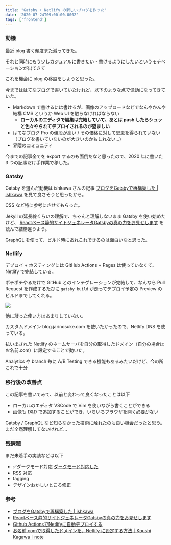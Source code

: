 ```yaml
---
title: "Gatsby + Netlify の新しいブログを作った"
date: '2020-07-24T09:00:00.000Z'
tags: ['frontend']
---
```


### 動機

最近 blog 書く頻度また減ってきた。

それと同時にもう少しカジュアルに書きたい・書けるようにしたいというモチベーションが出てきて

これを機会に blog の移設をしようと思った。

今までは[はてなブログ](https://jarinosuke.hatenablog.com)で書いていたけれど、以下のような点で億劫になってきていた。

- Markdown で書けるには書けるが、画像のアップロードなどでなんやかんや結構 CMS というか Web UI を触らなければならない
  - **ローカルのエディタで編集は完結していて、あとは push したらシュッと色々やられてデプロイされるのが望ましい**
- はてなブログ Pro の値段が高い / その価格に対して恩恵を得られていない（ブログを書いていないのが大きいのかもしれない…）
- 界隈のコミュニティ

今までの記事全てを export するのも面倒だなと思ったので、2020 年に書いた 3 つの記事だけ手作業で移した。

### Gatsby

Gatsby を選んだ動機は ishkawa さんの記事 [ブログをGatsbyで再構築した | ishkawa](https://ishkawa.org/1584277737/) を見て良さそうと思ったから。

CSS など特に参考にさせてもらった。

Jekyll の延長線くらいの理解で、ちゃんと理解しないまま Gatsby を使い始めたけど、 [Reactベース静的サイトジェネレータGatsbyの真の力をお見せします](https://qiita.com/uehaj/items/1b7f0a86596353587466) を読んで結構違うよう。

GraphQL を使って、ビルド時にあれこれできるのは面白いなと思った。

### Netlify

デプロイ + ホスティングには GitHub Actions + Pages は使っていなくて、 Netlify で完結している。

ポチポチやるだけで GitHub とのインテグレーションが完結して、なんなら Pull Request を作成するたびに `gatsby build` が走ってデプロイ予定の Preview のビルドまでしてくれる。

![](/assets/blog/start-new-blog/netlify-ci.png)

他に凝った使い方はあまりしていない。

カスタムドメイン blog.jarinosuke.com を使いたかったので、Netlify DNS を使っている。

払い出された Netlify のネームサーバを自分の取得したドメイン（自分の場合はお名前.com）に設定することで動いた。

Analytics や branch 毎に A/B Testing できる機能もあるみたいだけど、今の所これで十分

### 移行後の改善点

この記事を書いてみて、以前と変わって良くなったことは以下

- ローカルのエディタ VSCode で Vim を使いながら書くことができる
- 画像も D&D で追加することができ、いちいちブラウザを開く必要がない

Gatsby / GraphQL など知らなかった技術に触れたのも良い機会だったと思う。まだ全然理解してないけれど…

### 残課題

まだ未着手の実装などは以下

- ✅ダークモード対応 [ダークモード対応した](../dark-mode)
- RSS 対応
- tagging
- デザインおかしいところ修正

### 参考

- [ブログをGatsbyで再構築した | ishkawa](https://ishkawa.org/1584277737/)
- [Reactベース静的サイトジェネレータGatsbyの真の力をお見せします](https://qiita.com/uehaj/items/1b7f0a86596353587466)
- [Github ActionsでNetlifyに自動デプロイする](https://medium.com/@kosa3/github-actionsでnetlifyに自動デプロイする-22ac30e02528)
- [お名前.comで取得したドメインを、Netlify に設定する方法｜Koushi Kagawa｜note](https://note.com/koushikagawa/n/n407cde93bdca)